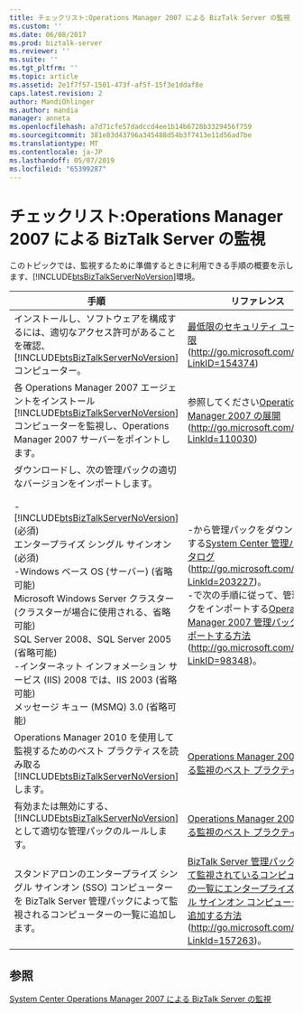 ```yaml
---
title: チェックリスト:Operations Manager 2007 による BizTalk Server の監視 |Microsoft Docs
ms.custom: ''
ms.date: 06/08/2017
ms.prod: biztalk-server
ms.reviewer: ''
ms.suite: ''
ms.tgt_pltfrm: ''
ms.topic: article
ms.assetid: 2e1f7f57-1501-473f-af5f-15f3e1ddaf8e
caps.latest.revision: 2
author: MandiOhlinger
ms.author: mandia
manager: anneta
ms.openlocfilehash: a7d71cfe57dadccd4ee1b14b6728b3329456f759
ms.sourcegitcommit: 381e83d43796a345488d54b3f7413e11d56ad7be
ms.translationtype: MT
ms.contentlocale: ja-JP
ms.lasthandoff: 05/07/2019
ms.locfileid: "65399287"
---
```

# <a name="checklist-monitoring-biztalk-server-with-operations-manager-2007"></a>チェックリスト:Operations Manager 2007 による BizTalk Server の監視
このトピックでは、監視するために準備するときに利用できる手順の概要を示します、[!INCLUDE[btsBizTalkServerNoVersion](../includes/btsbiztalkservernoversion-md.md)]環境。  


|                                                                                                                                                                                                                                                                         手順                                                                                                                                                                                                                                                                          |                                                                                                                                                                                                   リファレンス                                                                                                                                                                                                    |
|-------------------------------------------------------------------------------------------------------------------------------------------------------------------------------------------------------------------------------------------------------------------------------------------------------------------------------------------------------------------------------------------------------------------------------------------------------------------------------------------------------------------------------------------------------|----------------------------------------------------------------------------------------------------------------------------------------------------------------------------------------------------------------------------------------------------------------------------------------------------------------------------------------------------------------------------------------------------------------|
|                                                                                                                                                                                インストールし、ソフトウェアを構成するには、適切なアクセス許可があることを確認、[!INCLUDE[btsBizTalkServerNoVersion](../includes/btsbiztalkservernoversion-md.md)]コンピューター。                                                                                                                                                                                 |                                                                                                                                        [最低限のセキュリティ ユーザー権限](http://go.microsoft.com/fwlink/?LinkID=154374)(<http://go.microsoft.com/fwlink/?LinkID=154374>)                                                                                                                                         |
|                                                                                                                                                                   各 Operations Manager 2007 エージェントをインストール[!INCLUDE[btsBizTalkServerNoVersion](../includes/btsbiztalkservernoversion-md.md)]コンピューターを監視し、Operations Manager 2007 サーバーをポイントします。                                                                                                                                                                   |                                                                                                                                 参照してください[Operations Manager 2007 の展開](http://go.microsoft.com/fwlink/?LinkId=110030)(<http://go.microsoft.com/fwlink/?LinkId=110030>)                                                                                                                                  |
| ダウンロードし、次の管理パックの適切なバージョンをインポートします。<br /><br /> -   [!INCLUDE[btsBizTalkServerNoVersion](../includes/btsbiztalkservernoversion-md.md)] (必須)<br />エンタープライズ シングル サインオン (必須)<br />-Windows ベース OS (サーバー) (省略可能)<br />Microsoft Windows Server クラスター (クラスターが場合に使用される、省略可能)<br />SQL Server 2008、SQL Server 2005 (省略可能)<br />-インターネット インフォメーション サービス (IIS) 2008 では、IIS 2003 (省略可能)<br />メッセージ キュー (MSMQ) 3.0 (省略可能) | -から管理パックをダウンロードする[System Center 管理パック カタログ](http://go.microsoft.com/fwlink/?LinkId=203227)(<http://go.microsoft.com/fwlink/?LinkId=203227>)。<br />-で次の手順に従って、管理パックをインポートする[Operations Manager 2007 管理パックをインポートする方法](http://go.microsoft.com/fwlink/?LinkID=98348)(<http://go.microsoft.com/fwlink/?LinkID=98348>)。 |
|                                                                                                                                                                                               Operations Manager 2010 を使用して監視するためのベスト プラクティスを読み取る[!INCLUDE[btsBizTalkServerNoVersion](../includes/btsbiztalkservernoversion-md.md)]します。                                                                                                                                                                                                |                                                                                                                                [Operations Manager 2007 による監視のベスト プラクティス](../technical-guides/best-practices-for-monitoring-with-operations-manager-2007.md)                                                                                                                                 |
|                                                                                                                                                                                                    有効または無効にする、[!INCLUDE[btsBizTalkServerNoVersion](../includes/btsbiztalkservernoversion-md.md)]として適切な管理パックのルールします。                                                                                                                                                                                                     |                                                                                                                                [Operations Manager 2007 による監視のベスト プラクティス](../technical-guides/best-practices-for-monitoring-with-operations-manager-2007.md)                                                                                                                                 |
|                                                                                                                                                                                                     スタンドアロンのエンタープライズ シングル サインオン (SSO) コンピューターを BizTalk Server 管理パックによって監視されるコンピューターの一覧に追加します。                                                                                                                                                                                                      |                                                                                          [BizTalk Server 管理パックによって監視されているコンピューターの一覧にエンタープライズ シングル サインオン コンピューターを追加する方法](http://go.microsoft.com/fwlink/?LinkId=157263)(<http://go.microsoft.com/fwlink/?LinkId=157263>)。                                                                                           |

## <a name="see-also"></a>参照  
 [System Center Operations Manager 2007 による BizTalk Server の監視](../technical-guides/monitoring-biztalk-server-with-system-center-operations-manager-2007.md)